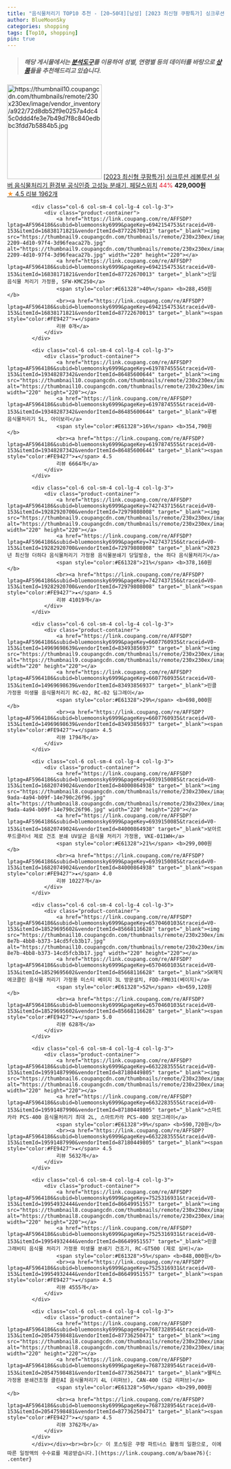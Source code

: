```yaml
---
title: "음식물처리기 TOP10 추천 - [20~50대][남성] [2023 최신형 쿠팡특가] 싱크루션 레볼루션 실버 음식물처리기 환경부 공식인증 고성능 분쇄기, 페달스위치"
author: BlueMoonSky
categories: shopping
tags: [Top10, shopping]
pin: true
---
```


> ##### 해당 게시물에서는 [**분석도구**](https://itemscout.io/)를 이용하여 **성별**, **연령별** 등의 데이터를 바탕으로 [**상품**](https://link.coupang.com/a/baae76)들을 추천해드리고 있습니다.
<div class="container"><div class="row">
            <div class="col-6 col-sm-4 col-lg-4 col-lg-3">
                <div class="product-container">
                    <a href="https://link.coupang.com/re/AFFSDP?lptag=AF5964186&subid=bluemoonsky6999&pageKey=7384653914&traceid=V0-153&itemId=19079291655&vendorItemId=82413428976" target="_blank"><img src="https://thumbnail10.coupangcdn.com/thumbnails/remote/230x230ex/image/vendor_inventory/a922/72d8db52f9e0257a4dc45c0ddd4fe3e7b49d7f8c840edbbc3fdd7b5884b5.jpg" alt="https://thumbnail10.coupangcdn.com/thumbnails/remote/230x230ex/image/vendor_inventory/a922/72d8db52f9e0257a4dc45c0ddd4fe3e7b49d7f8c840edbbc3fdd7b5884b5.jpg" width="220" height="220"></a>
                    <a href="https://link.coupang.com/re/AFFSDP?lptag=AF5964186&subid=bluemoonsky6999&pageKey=7384653914&traceid=V0-153&itemId=19079291655&vendorItemId=82413428976" target="_blank">[2023 최신형 쿠팡특가] 싱크루션 레볼루션 실버 음식물처리기 환경부 공식인증 고성능 분쇄기, 페달스위치</a>
                    <span style="color:#E61328">44%</span> <b>429,000원</b>
                    <br><a href="https://link.coupang.com/re/AFFSDP?lptag=AF5964186&subid=bluemoonsky6999&pageKey=7384653914&traceid=V0-153&itemId=19079291655&vendorItemId=82413428976" target="_blank"><span style="color:#FE9427">★</span> 4.5
                    리뷰 1962개</a>
                </div>
            </div>
            
            <div class="col-6 col-sm-4 col-lg-4 col-lg-3">
                <div class="product-container">
                    <a href="https://link.coupang.com/re/AFFSDP?lptag=AF5964186&subid=bluemoonsky6999&pageKey=6942154753&traceid=V0-153&itemId=16838171821&vendorItemId=87722670013" target="_blank"><img src="https://thumbnail9.coupangcdn.com/thumbnails/remote/230x230ex/image/retail/images/2023/11/09/16/3/e103fee7-2209-4d10-97f4-3d96feaca27b.jpg" alt="https://thumbnail9.coupangcdn.com/thumbnails/remote/230x230ex/image/retail/images/2023/11/09/16/3/e103fee7-2209-4d10-97f4-3d96feaca27b.jpg" width="220" height="220"></a>
                    <a href="https://link.coupang.com/re/AFFSDP?lptag=AF5964186&subid=bluemoonsky6999&pageKey=6942154753&traceid=V0-153&itemId=16838171821&vendorItemId=87722670013" target="_blank">신일 음식물 처리기 가정용, SFW-KMC250</a>
                    <span style="color:#E61328">40%</span> <b>288,450원</b>
                    <br><a href="https://link.coupang.com/re/AFFSDP?lptag=AF5964186&subid=bluemoonsky6999&pageKey=6942154753&traceid=V0-153&itemId=16838171821&vendorItemId=87722670013" target="_blank"><span style="color:#FE9427">★</span> 
                    리뷰 0개</a>
                </div>
            </div>
            
            <div class="col-6 col-sm-4 col-lg-4 col-lg-3">
                <div class="product-container">
                    <a href="https://link.coupang.com/re/AFFSDP?lptag=AF5964186&subid=bluemoonsky6999&pageKey=6197874555&traceid=V0-153&itemId=19348287342&vendorItemId=86485600644" target="_blank"><img src="https://thumbnail10.coupangcdn.com/thumbnails/remote/230x230ex/image/vendor_inventory/5fdc/2ebafe573c32edeb85c28a0663efd2f8b7ff0e3b63febe97c808d8f20c8b.png" alt="https://thumbnail10.coupangcdn.com/thumbnails/remote/230x230ex/image/vendor_inventory/5fdc/2ebafe573c32edeb85c28a0663efd2f8b7ff0e3b63febe97c808d8f20c8b.png" width="220" height="220"></a>
                    <a href="https://link.coupang.com/re/AFFSDP?lptag=AF5964186&subid=bluemoonsky6999&pageKey=6197874555&traceid=V0-153&itemId=19348287342&vendorItemId=86485600644" target="_blank">루펜 음식물처리기 5L, 아이보리</a>
                    <span style="color:#E61328">16%</span> <b>354,790원</b>
                    <br><a href="https://link.coupang.com/re/AFFSDP?lptag=AF5964186&subid=bluemoonsky6999&pageKey=6197874555&traceid=V0-153&itemId=19348287342&vendorItemId=86485600644" target="_blank"><span style="color:#FE9427">★</span> 4.5
                    리뷰 6664개</a>
                </div>
            </div>
            
            <div class="col-6 col-sm-4 col-lg-4 col-lg-3">
                <div class="product-container">
                    <a href="https://link.coupang.com/re/AFFSDP?lptag=AF5964186&subid=bluemoonsky6999&pageKey=7427437156&traceid=V0-153&itemId=19282920700&vendorItemId=72979808008" target="_blank"><img src="https://thumbnail9.coupangcdn.com/thumbnails/remote/230x230ex/image/vendor_inventory/1835/0f8f86f716a20c668ad900e40f72ddec68d4b81f11c0a68085d98743e7d5.jpg" alt="https://thumbnail9.coupangcdn.com/thumbnails/remote/230x230ex/image/vendor_inventory/1835/0f8f86f716a20c668ad900e40f72ddec68d4b81f11c0a68085d98743e7d5.jpg" width="220" height="220"></a>
                    <a href="https://link.coupang.com/re/AFFSDP?lptag=AF5964186&subid=bluemoonsky6999&pageKey=7427437156&traceid=V0-153&itemId=19282920700&vendorItemId=72979808008" target="_blank">2023년 최신형 더하다 음식물처리기 가정용 음식물분쇄기 당일발송, the 하다 음식물처리기</a>
                    <span style="color:#E61328">21%</span> <b>378,160원</b>
                    <br><a href="https://link.coupang.com/re/AFFSDP?lptag=AF5964186&subid=bluemoonsky6999&pageKey=7427437156&traceid=V0-153&itemId=19282920700&vendorItemId=72979808008" target="_blank"><span style="color:#FE9427">★</span> 4.5
                    리뷰 41019개</a>
                </div>
            </div>
            
            <div class="col-6 col-sm-4 col-lg-4 col-lg-3">
                <div class="product-container">
                    <a href="https://link.coupang.com/re/AFFSDP?lptag=AF5964186&subid=bluemoonsky6999&pageKey=6607760935&traceid=V0-153&itemId=14969698639&vendorItemId=83493856937" target="_blank"><img src="https://thumbnail9.coupangcdn.com/thumbnails/remote/230x230ex/image/vendor_inventory/2651/e1fe5e41cfbd7cb839cd4ddd38cdaae1c6522929dcbb187a42bb37f07ee2.jpg" alt="https://thumbnail9.coupangcdn.com/thumbnails/remote/230x230ex/image/vendor_inventory/2651/e1fe5e41cfbd7cb839cd4ddd38cdaae1c6522929dcbb187a42bb37f07ee2.jpg" width="220" height="220"></a>
                    <a href="https://link.coupang.com/re/AFFSDP?lptag=AF5964186&subid=bluemoonsky6999&pageKey=6607760935&traceid=V0-153&itemId=14969698639&vendorItemId=83493856937" target="_blank">린클 가정용 미생물 음식물처리기 RC-02, RC-02 딤그레이</a>
                    <span style="color:#E61328">29%</span> <b>698,000원</b>
                    <br><a href="https://link.coupang.com/re/AFFSDP?lptag=AF5964186&subid=bluemoonsky6999&pageKey=6607760935&traceid=V0-153&itemId=14969698639&vendorItemId=83493856937" target="_blank"><span style="color:#FE9427">★</span> 4.5
                    리뷰 1794개</a>
                </div>
            </div>
            
            <div class="col-6 col-sm-4 col-lg-4 col-lg-3">
                <div class="product-container">
                    <a href="https://link.coupang.com/re/AFFSDP?lptag=AF5964186&subid=bluemoonsky6999&pageKey=6939150085&traceid=V0-153&itemId=16820749024&vendorItemId=84000864938" target="_blank"><img src="https://thumbnail8.coupangcdn.com/thumbnails/remote/230x230ex/image/retail/images/2022/11/22/12/2/3c5851e8-9ada-4a94-b09f-14e790c26f96.jpg" alt="https://thumbnail8.coupangcdn.com/thumbnails/remote/230x230ex/image/retail/images/2022/11/22/12/2/3c5851e8-9ada-4a94-b09f-14e790c26f96.jpg" width="220" height="220"></a>
                    <a href="https://link.coupang.com/re/AFFSDP?lptag=AF5964186&subid=bluemoonsky6999&pageKey=6939150085&traceid=V0-153&itemId=16820749024&vendorItemId=84000864938" target="_blank">보아르 푸드클리너 제로 건조 분쇄 UV살균 음식물 처리기 가정용, VKE-011WH</a>
                    <span style="color:#E61328">21%</span> <b>299,000원</b>
                    <br><a href="https://link.coupang.com/re/AFFSDP?lptag=AF5964186&subid=bluemoonsky6999&pageKey=6939150085&traceid=V0-153&itemId=16820749024&vendorItemId=84000864938" target="_blank"><span style="color:#FE9427">★</span> 4.0
                    리뷰 10227개</a>
                </div>
            </div>
            
            <div class="col-6 col-sm-4 col-lg-4 col-lg-3">
                <div class="product-container">
                    <a href="https://link.coupang.com/re/AFFSDP?lptag=AF5964186&subid=bluemoonsky6999&pageKey=6570460103&traceid=V0-153&itemId=18529695602&vendorItemId=85668116628" target="_blank"><img src="https://thumbnail10.coupangcdn.com/thumbnails/remote/230x230ex/image/retail/images/2023/04/14/12/6/46463b58-8e7b-4bb8-b373-14cd5fcb3b17.jpg" alt="https://thumbnail10.coupangcdn.com/thumbnails/remote/230x230ex/image/retail/images/2023/04/14/12/6/46463b58-8e7b-4bb8-b373-14cd5fcb3b17.jpg" width="220" height="220"></a>
                    <a href="https://link.coupang.com/re/AFFSDP?lptag=AF5964186&subid=bluemoonsky6999&pageKey=6570460103&traceid=V0-153&itemId=18529695602&vendorItemId=85668116628" target="_blank">SK매직 에코클린 음식물 처리기 가정용 미스티 베이지 3L 방문설치, FDD-FM031(베이지)</a>
                    <span style="color:#E61328">52%</span> <b>659,120원</b>
                    <br><a href="https://link.coupang.com/re/AFFSDP?lptag=AF5964186&subid=bluemoonsky6999&pageKey=6570460103&traceid=V0-153&itemId=18529695602&vendorItemId=85668116628" target="_blank"><span style="color:#FE9427">★</span> 5.0
                    리뷰 628개</a>
                </div>
            </div>
            
            <div class="col-6 col-sm-4 col-lg-4 col-lg-3">
                <div class="product-container">
                    <a href="https://link.coupang.com/re/AFFSDP?lptag=AF5964186&subid=bluemoonsky6999&pageKey=6632283555&traceid=V0-153&itemId=19591487990&vendorItemId=87180449805" target="_blank"><img src="https://thumbnail6.coupangcdn.com/thumbnails/remote/230x230ex/image/vendor_inventory/84d5/c2d254a78d3fa81411798ef9249a942ed7c9895a476923568355f36b0694.png" alt="https://thumbnail6.coupangcdn.com/thumbnails/remote/230x230ex/image/vendor_inventory/84d5/c2d254a78d3fa81411798ef9249a942ed7c9895a476923568355f36b0694.png" width="220" height="220"></a>
                    <a href="https://link.coupang.com/re/AFFSDP?lptag=AF5964186&subid=bluemoonsky6999&pageKey=6632283555&traceid=V0-153&itemId=19591487990&vendorItemId=87180449805" target="_blank">스마트카라 PCS-400 음식물처리기 최대 2L, 스마트카라 PCS-400 모던그레이</a>
                    <span style="color:#E61328">9%</span> <b>590,720원</b>
                    <br><a href="https://link.coupang.com/re/AFFSDP?lptag=AF5964186&subid=bluemoonsky6999&pageKey=6632283555&traceid=V0-153&itemId=19591487990&vendorItemId=87180449805" target="_blank"><span style="color:#FE9427">★</span> 4.5
                    리뷰 5632개</a>
                </div>
            </div>
            
            <div class="col-6 col-sm-4 col-lg-4 col-lg-3">
                <div class="product-container">
                    <a href="https://link.coupang.com/re/AFFSDP?lptag=AF5964186&subid=bluemoonsky6999&pageKey=7525316931&traceid=V0-153&itemId=19954932444&vendorItemId=86649951557" target="_blank"><img src="https://thumbnail8.coupangcdn.com/thumbnails/remote/230x230ex/image/vendor_inventory/d28b/d4e5d3f64896f69b982a205ce11a2d9d8f73cc022f711b61593014658854.jpg" alt="https://thumbnail8.coupangcdn.com/thumbnails/remote/230x230ex/image/vendor_inventory/d28b/d4e5d3f64896f69b982a205ce11a2d9d8f73cc022f711b61593014658854.jpg" width="220" height="220"></a>
                    <a href="https://link.coupang.com/re/AFFSDP?lptag=AF5964186&subid=bluemoonsky6999&pageKey=7525316931&traceid=V0-153&itemId=19954932444&vendorItemId=86649951557" target="_blank">린클 그래비티 음식물 처리기 가정용 미생물 분쇄기 건조기, RC-GT500 (제로 실버)</a>
                    <span style="color:#E61328">5%</span> <b>848,000원</b>
                    <br><a href="https://link.coupang.com/re/AFFSDP?lptag=AF5964186&subid=bluemoonsky6999&pageKey=7525316931&traceid=V0-153&itemId=19954932444&vendorItemId=86649951557" target="_blank"><span style="color:#FE9427">★</span> 4.5
                    리뷰 4555개</a>
                </div>
            </div>
            
            <div class="col-6 col-sm-4 col-lg-4 col-lg-3">
                <div class="product-container">
                    <a href="https://link.coupang.com/re/AFFSDP?lptag=AF5964186&subid=bluemoonsky6999&pageKey=7687328954&traceid=V0-153&itemId=20547598481&vendorItemId=87736250471" target="_blank"><img src="https://thumbnail8.coupangcdn.com/thumbnails/remote/230x230ex/image/vendor_inventory/8c39/6238396b71bfc133b72378ee267becee6defd5da52f5db352aa279556b33.JPG" alt="https://thumbnail8.coupangcdn.com/thumbnails/remote/230x230ex/image/vendor_inventory/8c39/6238396b71bfc133b72378ee267becee6defd5da52f5db352aa279556b33.JPG" width="220" height="220"></a>
                    <a href="https://link.coupang.com/re/AFFSDP?lptag=AF5964186&subid=bluemoonsky6999&pageKey=7687328954&traceid=V0-153&itemId=20547598481&vendorItemId=87736250471" target="_blank">웰릭스 가정용 분쇄건조형 클린AI 음식물처리기 4L (리퍼브), CAN-400 (S급 리퍼브)</a>
                    <span style="color:#E61328">50%</span> <b>299,000원</b>
                    <br><a href="https://link.coupang.com/re/AFFSDP?lptag=AF5964186&subid=bluemoonsky6999&pageKey=7687328954&traceid=V0-153&itemId=20547598481&vendorItemId=87736250471" target="_blank"><span style="color:#FE9427">★</span> 4.5
                    리뷰 3762개</a>
                </div>
            </div>
            </div></div><br><br>[👉 이 포스팅은 쿠팡 파트너스 활동의 일환으로, 이에 따른 일정액의 수수료를 제공받습니다.](https://link.coupang.com/a/baae76){: .center}